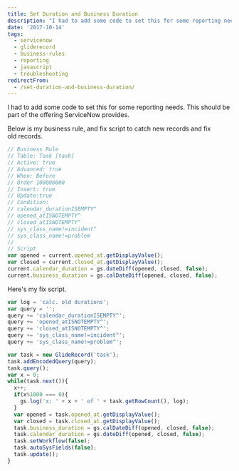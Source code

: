 ```yaml
---
title: Set Duration and Business Duration
description: "I had to add some code to set this for some reporting needs.  This should be part of the offering ServiceNow provides.\r\n\r\nBelow is my business rule, and fix ..."
date: '2017-10-14'
tags:
  - servicenow
  - gliderecord
  - business-rules
  - reporting
  - javascript
  - troubleshooting
redirectFrom:
  - /set-duration-and-business-duration/
---
```


I had to add some code to set this for some reporting needs.  This should be part of the offering ServiceNow provides.

Below is my business rule, and fix script to catch new records and fix\
old records.

```javascript
// Business Rule
// Table: Task [task]
// Active: true
// Advanced: true
// When: Before
// Order 100000000
// Insert: true
// Update:true
// Condition:
// calendar_durationISEMPTY^
// opened_atISNOTEMPTY^
// closed_atISNOTEMPTY^
// sys_class_name!=incident^
// sys_class_name!=problem
//
// Script
var opened = current.opened_at.getDisplayValue();
var closed = current.closed_at.getDisplayValue();
current.calendar_duration = gs.dateDiff(opened, closed, false);
current.business_duration = gs.calDateDiff(opened, closed, false);
```

Here's my fix script.

```javascript
var log = 'calc. old durations';
var query = '';
query += 'calendar_durationISEMPTY^';
query += 'opened_atISNOTEMPTY^';
query += 'closed_atISNOTEMPTY^';
query += 'sys_class_name!=incident^';
query += 'sys_class_name!=problem^';

var task = new GlideRecord('task');
task.addEncodedQuery(query);
task.query();
var x = 0;
while(task.next()){
  x++;
  if(x%1000 === 0){
    gs.log('x: ' + x + ' of ' + task.getRowCount(), log);
  }
  var opened = task.opened_at.getDisplayValue();
  var closed = task.closed_at.getDisplayValue();
  task.business_duration = gs.calDateDiff(opened, closed, false);
  task.calendar_duration = gs.dateDiff(opened, closed, false);
  task.setWorkflow(false);
  task.autoSysFields(false);
  task.update();
}
```